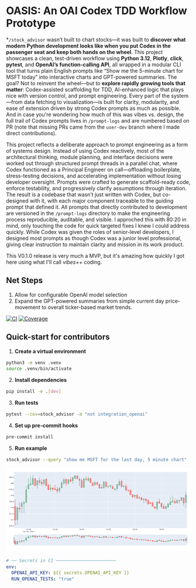 # OASIS: An OAI Codex TDD Workflow Prototype
*`/stock_advisor` wasn’t built to chart stocks—it was built to **discover what modern Python development looks like when you put Codex in the passenger seat and keep both hands on the wheel**. This project showcases a clean, test-driven workflow using **Python 3.12**, **Plotly**, **click**, **pytest**, and **OpenAI’s function-calling API**, all wrapped in a modular CLI tool that turns plain English prompts like “Show me the 5-minute chart for MSFT today” into interactive charts and GPT-powered summaries. The goal? Not to reinvent the wheel—but to **explore rapidly growing  tools that matter**: Codex-assisted scaffolding for TDD, AI-enhanced logic that plays nice with version control, and prompt engineering. Every part of the system—from data fetching to visualization—is built for clarity, modularity, and ease of extension driven by strong Codex prompts as much as possible. And in case you're wondering how much of this was vibes vs. design, the full trail of Codex prompts lives in `/prompt-logs` and are numbered based on PR (note that missing PRs came from the `user-dev` branch where I made direct contributions). 

This project reflects a deliberate approach to prompt engineering as a form of systems design. Instead of using Codex reactively, most of the architectural thinking, module planning, and interface decisions were worked out through structured prompt threads in a parallel chat, where Codex functioned as a Principal Engineer on call—offloading boilerplate, stress-testing decisions, and accelerating implementation without losing developer oversight. Prompts were crafted to generate scaffold-ready code, enforce testability, and progressively clarify assumptions through iteration. The result is a codebase that wasn’t just written with Codex, but co-designed with it, with each major component traceable to the guiding prompt that defined it. All prompts that directly contributed to development are versioned in the `/prompt-logs` directory to make the engineering process reproducible, auditable, and visible. I approched this with 80:20 in mind, only touching the code for quick targeted fixes I knew I could address quickly. While Codex was given the roles of senior-level developers, I designed most prompts as though Codex was a junior level professional, giving clear instruction to maintain clarity and mission in its work product. 

This V0.1.0 release is very much a MVP, but it's amazing how quickly I got here using what I'll call *vibes++* coding. 

## Net Steps
1. Allow for configurable OpenAI model selection
2. Expand the GPT-powered summaries from simple current day price-movement to overall ticker-based market trends.

[![CI](https://github.com/lucashtnguyen/oasis/actions/workflows/python-ci.yml/badge.svg)](https://github.com/lucashtnguyen/oasis/actions/workflows/python-ci.yml)
[![Coverage](https://codecov.io/gh/lucashtnguyen/oasis/branch/main/graph/badge.svg)](https://codecov.io/gh/OWNER/REPO)

## Quick-start for contributors

1. **Create a virtual environment**

```bash
python3 -m venv .venv
source .venv/bin/activate
```

2. **Install dependencies**

```bash
pip install -e .[dev]
```

3. **Run tests**

```bash
pytest --cov=stock_advisor -m "not integration_openai"
```

4. **Set up pre-commit hooks**

```bash
pre-commit install
```

5. **Run example**

```bash
stock_advisor --query "show me MSFT for the last day, 5 minute chart"
```

![MSFT](https://github.com/lucashtnguyen/oasis/blob/main/stock_advisor/images/show-me-msft.png "MSFT")

```yaml
# ── Secrets in CI ───────────────────────
env:
  OPENAI_API_KEY: ${{ secrets.OPENAI_API_KEY }}
  RUN_OPENAI_TESTS: "true"
```



